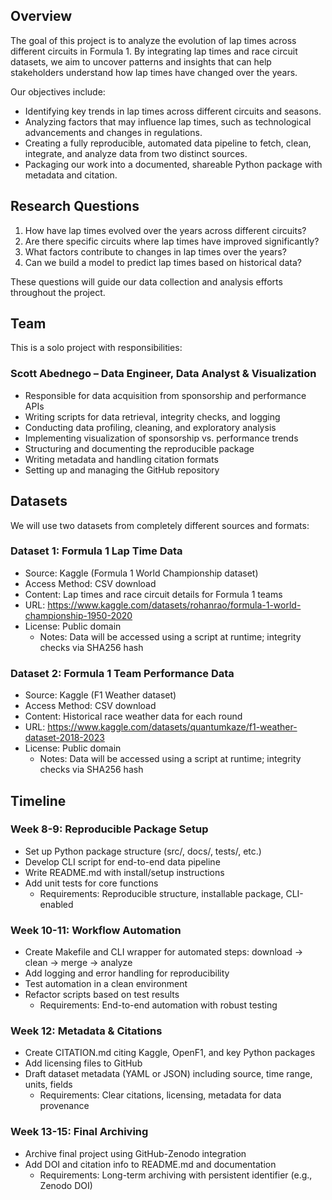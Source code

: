 ## Overview

The goal of this project is to analyze the evolution of lap times across different circuits in Formula 1. By integrating lap times and race circuit datasets, we aim to uncover patterns and insights that can help stakeholders understand how lap times have changed over the years.

Our objectives include:

- Identifying key trends in lap times across different circuits and seasons.
- Analyzing factors that may influence lap times, such as technological advancements and changes in regulations.
- Creating a fully reproducible, automated data pipeline to fetch, clean, integrate, and analyze data from two distinct sources.
- Packaging our work into a documented, shareable Python package with metadata and citation.


## Research Questions

1. How have lap times evolved over the years across different circuits?
2. Are there specific circuits where lap times have improved significantly?
3. What factors contribute to changes in lap times over the years?
4. Can we build a model to predict lap times based on historical data?

These questions will guide our data collection and analysis efforts throughout the project.


## Team

This is a solo project with responsibilities:

### Scott Abednego – Data Engineer, Data Analyst & Visualization
- Responsible for data acquisition from sponsorship and performance APIs
- Writing scripts for data retrieval, integrity checks, and logging
- Conducting data profiling, cleaning, and exploratory analysis
- Implementing visualization of sponsorship vs. performance trends
- Structuring and documenting the reproducible package
- Writing metadata and handling citation formats
- Setting up and managing the GitHub repository


## Datasets

We will use two datasets from completely different sources and formats:

### Dataset 1: Formula 1 Lap Time Data
- Source: Kaggle (Formula 1 World Championship dataset)
- Access Method: CSV download
- Content:  Lap times and race circuit details for Formula 1 teams
- URL: https://www.kaggle.com/datasets/rohanrao/formula-1-world-championship-1950-2020
- License: Public domain
  - Notes: Data will be accessed using a script at runtime; integrity checks via SHA256 hash

### Dataset 2: Formula 1 Team Performance Data
- Source: Kaggle (F1 Weather dataset)
- Access Method: CSV download
- Content: Historical race weather data for each round
- URL: https://www.kaggle.com/datasets/quantumkaze/f1-weather-dataset-2018-2023
- License: Public domain
  - Notes: Data will be accessed using a script at runtime; integrity checks via SHA256 hash


## Timeline

### Week 8-9: Reproducible Package Setup
- Set up Python package structure (src/, docs/, tests/, etc.)
- Develop CLI script for end-to-end data pipeline
- Write README.md with install/setup instructions
- Add unit tests for core functions
  - Requirements: Reproducible structure, installable package, CLI-enabled

### Week 10-11: Workflow Automation
- Create Makefile and CLI wrapper for automated steps: download → clean → merge → analyze
- Add logging and error handling for reproducibility
- Test automation in a clean environment
- Refactor scripts based on test results
  - Requirements: End-to-end automation with robust testing

### Week 12: Metadata & Citations
- Create CITATION.md citing Kaggle, OpenF1, and key Python packages
- Add licensing files to GitHub
- Draft dataset metadata (YAML or JSON) including source, time range, units, fields
  - Requirements: Clear citations, licensing, metadata for data provenance

### Week 13-15: Final Archiving
- Archive final project using GitHub-Zenodo integration
- Add DOI and citation info to README.md and documentation
  - Requirements: Long-term archiving with persistent identifier (e.g., Zenodo DOI)

